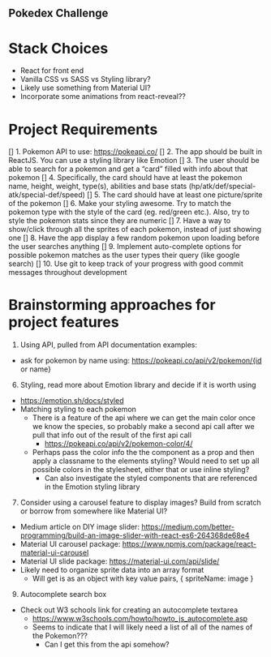 ## Pokedex Challenge 

# Stack Choices
- React for front end
- Vanilla CSS vs SASS vs Styling library?
- Likely use something from Material UI? 
- Incorporate some animations from react-reveal??

# Project Requirements
[] 1. Pokemon API to use: https://pokeapi.co/
[] 2. The app should be built in ReactJS. You can use a styling library like Emotion
[] 3. The user should be able to search for a pokemon and get a “card” filled with info  about that pokemon
[] 4. Specifically, the card should have at least the pokemon name, height, weight, type(s), abilities and base stats (hp/atk/def/special-atk/special-def/speed)
[] 5. The card should have at least one picture/sprite of the pokemon
[] 6. Make your styling awesome. Try to match the pokemon type with the style of the card (eg. red/green etc.). Also, try to style the pokemon stats since they are numeric
[] 7. Have a way to show/click through all the sprites of each pokemon, instead of just showing one
[] 8. Have the app display a few random pokemon upon loading before the user searches anything
[] 9. Implement auto-complete options for possible pokemon matches as the user types their query (like google search)
[] 10. Use git to keep track of your progress with good commit messages throughout development

# Brainstorming approaches for project features 
1. Using API, pulled from API documentation examples: 
  * ask for pokemon by name using:  https://pokeapi.co/api/v2/pokemon/{id or name}

6. Styling, read more about Emotion library and decide if it is worth using
  * https://emotion.sh/docs/styled
  * Matching styling to each pokemon  
    * There is a feature of the api where we can get the main color once we know the species, so probably make a second api call after we pull that info out of the result of the first api call 
      * https://pokeapi.co/api/v2/pokemon-color/4/
    * Perhaps pass the color info the the component as a prop and then apply a classname to the elements styling? Would need to set up all possible colors in the stylesheet, either that or use inline styling? 
      * Can also investigate the styled components that are referenced in the Emotion styling library

7. Consider using a carousel feature to display images? Build from scratch or borrow from somewhere like Material UI? 
  * Medium article on DIY image slider: https://medium.com/better-programming/build-an-image-slider-with-react-es6-264368de68e4
  *  Material UI carousel package: https://www.npmjs.com/package/react-material-ui-carousel
  * Material UI slide package: https://material-ui.com/api/slide/
  * Likely need to organize sprite data into an array format
      * Will get is as an object with key value pairs, { spriteName: image }

9. Autocomplete search box
  * Check out W3 schools link for creating an autocomplete textarea
    * https://www.w3schools.com/howto/howto_js_autocomplete.asp
    * Seems to indicate that I will likely need a list of all of the names of the Pokemon???
      * Can I get this from the api somehow? 